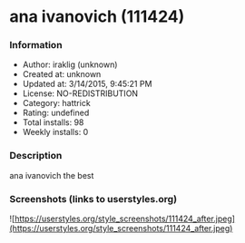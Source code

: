 # ana ivanovich (111424)

### Information
- Author: iraklig (unknown)
- Created at: unknown
- Updated at: 3/14/2015, 9:45:21 PM
- License: NO-REDISTRIBUTION
- Category: hattrick
- Rating: undefined
- Total installs: 98
- Weekly installs: 0


### Description
ana ivanovich the best


### Screenshots (links to userstyles.org)
![https://userstyles.org/style_screenshots/111424_after.jpeg](https://userstyles.org/style_screenshots/111424_after.jpeg)


